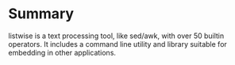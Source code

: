 # Summary

listwise is a text processing tool, like sed/awk, with over 50 builtin operators. It includes a
command line utility and library suitable for embedding in other applications.
